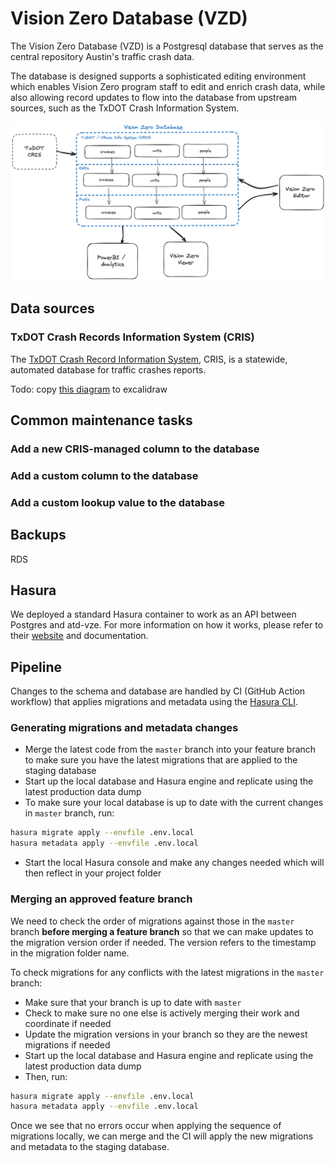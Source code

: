 # Vision Zero Database (VZD)

The Vision Zero Database (VZD) is a Postgresql database that serves as the central repository Austin's traffic crash data.

The database is designed supports a sophisticated editing environment which enables Vision Zero program staff to edit and enrich crash data, while also allowing record updates to flow into the database from upstream sources, such as the TxDOT Crash Information System.

![DB conceptual model](../docs/images/db_overview.png)

## Data sources

### TxDOT Crash Records Information System (CRIS)

The [TxDOT Crash Record Information System](https://www.txdot.gov/data-maps/crash-reports-records/crash-data-analysis-statistics.html), CRIS, is a statewide, automated database for traffic crashes reports.

Todo: copy [this diagram](https://docs.google.com/presentation/d/18uuSUExuqksWo2kZAefhIkQ9Q6eyONMiwKAWn7u5wOo/edit?usp=sharing) to excalidraw

## Common maintenance tasks

### Add a new CRIS-managed column to the database

### Add a custom column to the database

### Add a custom lookup value to the database

## Backups

RDS

## Hasura

We deployed a standard Hasura container to work as an API between Postgres and atd-vze. For more information on how it works, please refer to their [website](https://hasura.io) and documentation.

## Pipeline

Changes to the schema and database are handled by CI (GitHub Action workflow) that applies migrations and metadata using the [Hasura CLI](https://hasura.io/docs/latest/hasura-cli/overview/).

### Generating migrations and metadata changes

- Merge the latest code from the `master` branch into your feature branch to make sure you have the latest migrations that are applied to the staging database
- Start up the local database and Hasura engine and replicate using the latest production data dump
- To make sure your local database is up to date with the current changes in `master` branch, run:

```bash
hasura migrate apply --envfile .env.local
hasura metadata apply --envfile .env.local
```

- Start the local Hasura console and make any changes needed which will then reflect in your project folder

### Merging an approved feature branch

We need to check the order of migrations against those in the `master` branch **before merging a feature branch** so that we can make updates to the migration version order if needed. The version refers to the timestamp in the migration folder name.

To check migrations for any conflicts with the latest migrations in the `master` branch:

- Make sure that your branch is up to date with `master`
- Check to make sure no one else is actively merging their work and coordinate if needed
- Update the migration versions in your branch so they are the newest migrations if needed
- Start up the local database and Hasura engine and replicate using the latest production data dump
- Then, run:

```bash
hasura migrate apply --envfile .env.local
hasura metadata apply --envfile .env.local
```

Once we see that no errors occur when applying the sequence of migrations locally, we can merge and the CI will apply the new migrations and metadata to the staging database.



<!-- Production site: http://vzd.austinmobility.io/ -->
<!-- Staging site: https://vzd-staging.austinmobility.io/ -->